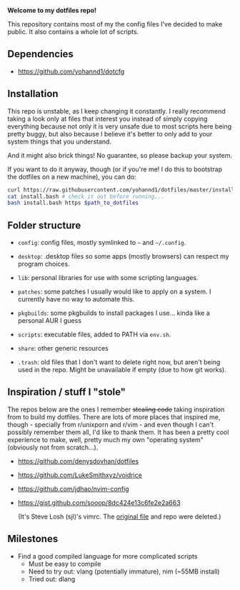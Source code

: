 **Welcome to my dotfiles repo!**

This repository contains most of my the config files I've decided to
make public. It also contains a whole lot of scripts.

## Dependencies

- https://github.com/yohannd1/dotcfg

## Installation

This repo is unstable, as I keep changing it constantly. I really
recommend taking a look only at files that interest you instead of
simply copying everything because not only it is very unsafe due to most
scripts here being pretty buggy, but also because I believe it's better
to only add to your system things that you understand.

And it might also brick things! No guarantee, so please backup your
system.

If you want to do it anyway, though (or if you're me! I do this to
bootstrap the dotfiles on a new machine), you can do:

```bash
curl https://raw.githubusercontent.com/yohannd1/dotfiles/master/install.bash > install.bash
cat install.bash # check it out before running...
bash install.bash https $path_to_dotfiles
```

## Folder structure

* `config`: config files, mostly symlinked to `~` and `~/.config`.

* `desktop`: .desktop files so some apps (mostly browsers) can respect my program choices.

* `lib`: personal libraries for use with some scripting languages.

* `patches`: some patches I usually would like to apply on a system. I
  currently have no way to automate this.

* `pkgbuilds`: some pkgbuilds to install packages I use... kinda like a
    personal AUR I guess

* `scripts`: executable files, added to PATH via `env.sh`.

* `share`: other generic resources

* `.trash`: old files that I don't want to delete right now, but aren't
  being used in the repo. Might be unavailable if empty (due to how
  git works).

## Inspiration / stuff I "stole"

The repos below are the ones I remember ~~stealing code~~ taking
inspiration from to build my dotfiles. There are lots of more places
that inspired me, though - specially from r/unixporn and r/vim - and
even though I can't possibly remember them all, I'd like to thank them.
It has been a pretty cool experience to make, well, pretty much my own
"operating system" (obviously not from scratch...).

* https://github.com/denysdovhan/dotfiles

* https://github.com/LukeSmithxyz/voidrice

* https://github.com/jdhao/nvim-config

* https://gist.github.com/sooop/8dc424e13c6fe2e2a663

  (It's Steve Losh (sjl)'s vimrc. The [original
  file](https://bitbucket.org/sjl/dotfiles/src/tip/vim/vimrc) and repo
  were deleted.)

## Milestones

- Find a good compiled language for more complicated scripts
    - Must be easy to compile
    - Need to try out: vlang (potentially immature), nim (~55MB install)
    - Tried out: dlang
